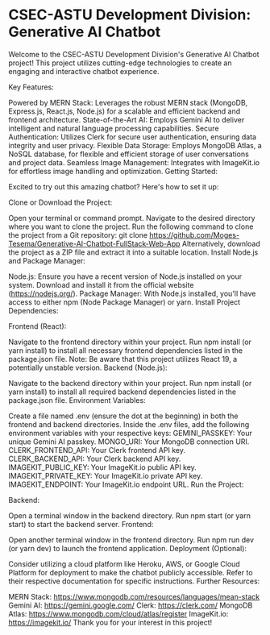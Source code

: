 
# CSEC-ASTU Development Division: Generative AI Chatbot

Welcome to the CSEC-ASTU Development Division's Generative AI Chatbot project! This project utilizes cutting-edge technologies to create an engaging and interactive chatbot experience.

Key Features:

Powered by MERN Stack: Leverages the robust MERN stack (MongoDB, Express.js, React.js, Node.js) for a scalable and efficient backend and frontend architecture.
State-of-the-Art AI: Employs Gemini AI to deliver intelligent and natural language processing capabilities.
Secure Authentication: Utilizes Clerk for secure user authentication, ensuring data integrity and user privacy.
Flexible Data Storage: Employs MongoDB Atlas, a NoSQL database, for flexible and efficient storage of user conversations and project data.
Seamless Image Management: Integrates with ImageKit.io for effortless image handling and optimization.
Getting Started:

Excited to try out this amazing chatbot? Here's how to set it up:

Clone or Download the Project:

Open your terminal or command prompt.
Navigate to the desired directory where you want to clone the project.
Run the following command to clone the project from a Git repository: git clone <https://github.com/Moges-Tesema/Generative-AI-Chatbot-FullStack-Web-App>
Alternatively, download the project as a ZIP file and extract it into a suitable location.
Install Node.js and Package Manager:

Node.js: Ensure you have a recent version of Node.js installed on your system. Download and install it from the official website (https://nodejs.org/).
Package Manager: With Node.js installed, you'll have access to either npm (Node Package Manager) or yarn.
Install Project Dependencies:

Frontend (React):

Navigate to the frontend directory within your project.
Run npm install (or yarn install) to install all necessary frontend dependencies listed in the package.json file. Note: Be aware that this project utilizes React 19, a potentially unstable version.
Backend (Node.js):

Navigate to the backend directory within your project.
Run npm install (or yarn install) to install all required backend dependencies listed in the package.json file.
Environment Variables:

Create a file named .env (ensure the dot at the beginning) in both the frontend and backend directories.
Inside the .env files, add the following environment variables with your respective keys:
GEMINI_PASSKEY: Your unique Gemini AI passkey.
MONGO_URI: Your MongoDB connection URI.
CLERK_FRONTEND_API: Your Clerk frontend API key.
CLERK_BACKEND_API: Your Clerk backend API key.
IMAGEKIT_PUBLIC_KEY: Your ImageKit.io public API key.
IMAGEKIT_PRIVATE_KEY: Your ImageKit.io private API key.
IMAGEKIT_ENDPOINT: Your ImageKit.io endpoint URL.
Run the Project:

Backend:

Open a terminal window in the backend directory.
Run npm start (or yarn start) to start the backend server.
Frontend:

Open another terminal window in the frontend directory.
Run npm run dev (or yarn dev) to launch the frontend application.
Deployment (Optional):

Consider utilizing a cloud platform like Heroku, AWS, or Google Cloud Platform for deployment to make the chatbot publicly accessible. Refer to their respective documentation for specific instructions.
Further Resources:

MERN Stack: https://www.mongodb.com/resources/languages/mean-stack
Gemini AI: https://gemini.google.com/
Clerk: https://clerk.com/
MongoDB Atlas: https://www.mongodb.com/cloud/atlas/register
ImageKit.io: https://imagekit.io/
Thank you for your interest in this project!